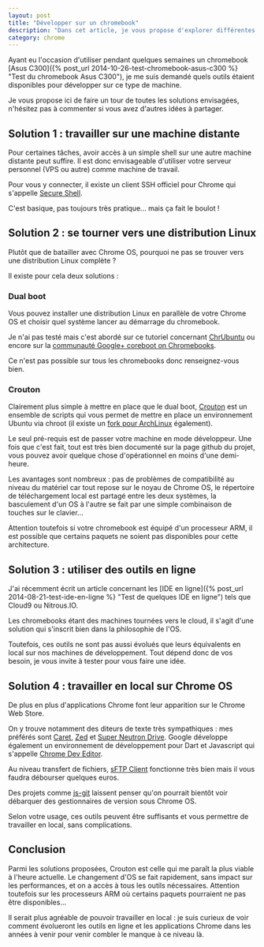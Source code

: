 ```yaml
---
layout: post
title: "Développer sur un chromebook"
description: "Dans cet article, je vous propose d'explorer différentes pistes pour utiliser un chromebook comme une machine de développement."
category: chrome
---
```


Ayant eu l'occasion d'utiliser pendant quelques semaines un chromebook [Asus C300]({% post_url 2014-10-26-test-chromebook-asus-c300 %} "Test du chromebook Asus C300"), je me suis demandé quels outils étaient disponibles pour développer sur ce type de machine.

Je vous propose ici de faire un tour de toutes les solutions envisagées, n'hésitez pas à commenter si vous avez d'autres idées à partager.

## Solution 1 : travailler sur une machine distante

Pour certaines tâches, avoir accès à un simple shell sur une autre machine distante peut suffire. Il est donc envisageable d'utiliser votre serveur personnel (VPS ou autre) comme machine de travail.

Pour vous y connecter, il existe un client SSH officiel pour Chrome qui s'appelle [Secure Shell](https://chrome.google.com/webstore/detail/secure-shell/pnhechapfaindjhompbnflcldabbghjo).

C'est basique, pas toujours très pratique... mais ça fait le boulot !

## Solution 2 : se tourner vers une distribution Linux

Plutôt que de batailler avec Chrome OS, pourquoi ne pas se trouver vers une distribution Linux complète ?

Il existe pour cela deux solutions :

### Dual boot

Vous pouvez installer une distribution Linux en parallèle de votre Chrome OS et choisir quel système lancer au démarrage du chromebook.

Je n'ai pas testé mais c'est abordé sur ce tutoriel concernant [ChrUbuntu](http://chromeos-cr48.blogspot.fr/2012/04/chrubuntu-1204-now-with-double-bits.html) ou encore sur la [communauté Google+ coreboot on Chromebooks](https://plus.google.com/communities/112479827373921524726).

Ce n'est pas possible sur tous les chromebooks donc renseignez-vous bien.

### Crouton

Clairement plus simple à mettre en place que le dual boot, [Crouton](https://github.com/dnschneid/crouton) est un ensemble de scripts qui vous permet de mettre en place un environnement Ubuntu via chroot (il existe un [fork pour ArchLinux](https://github.com/drinkcat/chroagh/) également).

Le seul pré-requis est de passer votre machine en mode développeur. Une fois que c'est fait, tout est très bien documenté sur la page github du projet, vous pouvez avoir quelque chose d'opérationnel en moins d'une demi-heure.

Les avantages sont nombreux : pas de problèmes de compatibilité au niveau du matériel car tout repose sur le noyau de Chrome OS, le répertoire de téléchargement local est partagé entre les deux systèmes, la basculement d'un OS à l'autre se fait par une simple combinaison de touches sur le clavier...

Attention toutefois si votre chromebook est équipé d'un processeur ARM, il est possible que certains paquets ne soient pas disponibles pour cette architecture.

## Solution 3 : utiliser des outils en ligne

J'ai récemment écrit un article concernant les [IDE en ligne]({% post_url 2014-08-21-test-ide-en-ligne %} "Test de quelques IDE en ligne") tels que Cloud9 ou Nitrous.IO.

Les chromebooks étant des machines tournées vers le cloud, il s'agit d'une solution qui s'inscrit bien dans la philosophie de l'OS.

Toutefois, ces outils ne sont pas aussi évolués que leurs équivalents en local sur nos machines de développement. Tout dépend donc de vos besoin, je vous invite à tester pour vous faire une idée.

## Solution 4 : travailler en local sur Chrome OS

De plus en plus d'applications Chrome font leur apparition sur le Chrome Web Store.

On y trouve notamment des diteurs de texte très sympathiques : mes préférés sont [Caret](https://chrome.google.com/webstore/detail/caret/fljalecfjciodhpcledpamjachpmelml), [Zed](http://zedapp.org/) et [Super Neutron Drive](https://super.neutrondrive.com/). Google développe également un environnement de développement pour Dart et Javascript qui s'appelle [Chrome Dev Editor](https://chrome.google.com/webstore/detail/chrome-dev-editor-develop/pnoffddplpippgcfjdhbmhkofpnaalpg).

Au niveau transfert de fichiers, [sFTP Client](https://chrome.google.com/webstore/detail/sftp-client-ftp-sftp-ssh/jajcoljhdglkjpfefjkgiohbhnkkmipm) fonctionne très bien mais il vous faudra débourser quelques euros.

Des projets comme [js-git](https://github.com/creationix/js-git) laissent penser qu'on pourrait bientôt voir débarquer des gestionnaires de version sous Chrome OS.

Selon votre usage, ces outils peuvent être suffisants et vous permettre de travailler en local, sans complications.

## Conclusion

Parmi les solutions proposées, Crouton est celle qui me paraît la plus viable à l'heure actuelle. Le changement d'OS se fait rapidement, sans impact sur les performances, et on a accès à tous les outils nécessaires. Attention toutefois sur les processeurs ARM où certains paquets pourraient ne pas être disponibles...

Il serait plus agréable de pouvoir travailler en local : je suis curieux de voir comment évolueront les outils en ligne et les applications Chrome dans les années à venir pour venir combler le manque à ce niveau là.
